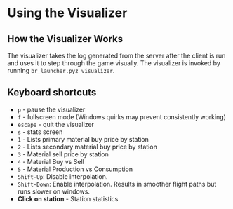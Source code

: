 # Using the Visualizer

## How the Visualizer Works

The visualizer takes the log generated from the server after the client is run and uses it to step through the game visually.
The visualizer is invoked by running `br_launcher.pyz visualizer`.

## Keyboard shortcuts

* `p` - pause the visualizer
* `f` - fullscreen mode (Windows quirks may prevent consistently working)
* `escape` - quit the visualizer
* `s` - stats screen
* `1` - Lists primary material buy price by station
* `2` - Lists secondary material buy price by station
* `3` - Material sell price by station
* `4` - Material Buy vs Sell
* `5` - Material Production vs Consumption
* `Shift-Up`: Disable interpolation.
* `Shift-Down`: Enable interpolation. Results in smoother flight paths but runs slower on windows.
* **Click on station** - Station statistics
